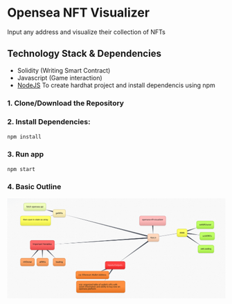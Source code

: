 # Opensea NFT Visualizer

Input any address and visualize their collection of NFTs

## Technology Stack & Dependencies

- Solidity (Writing Smart Contract)
- Javascript (Game interaction)
- [NodeJS](https://nodejs.org/en/) To create hardhat project and install dependencis using npm

### 1. Clone/Download the Repository

### 2. Install Dependencies:

```
npm install
```

### 3. Run app

```
npm start
```

### 4. Basic Outline

![mind map image](public/mindMapImage.png)
